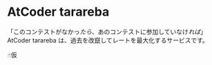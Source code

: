 # AtCoder tarareba
「このコンテストがなかっ*たら*、あのコンテストに参加していなけ*れば*」
AtCoder tarareba は、過去を改竄してレートを最大化するサービスです。


☝︎仮
